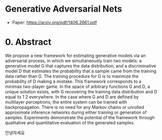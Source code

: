 # Generative Adversarial Nets

- Paper: https://arxiv.org/pdf/1406.2661.pdf

# 0. Abstract

We propose a new framework for estimating generative models via an adversarial process, in which we simultaneously train two models: a generative model G
that captures the data distribution, and a discriminative model D that estimates
the probability that a sample came from the training data rather than G. The training procedure for G is to maximize the probability of D making a mistake. This
framework corresponds to a minimax two-player game. In the space of arbitrary
functions G and D, a unique solution exists, with G recovering the training data
distribution and D equal to 1
2
everywhere. In the case where G and D are defined
by multilayer perceptrons, the entire system can be trained with backpropagation.
There is no need for any Markov chains or unrolled approximate inference networks during either training or generation of samples. Experiments demonstrate
the potential of the framework through qualitative and quantitative evaluation of
the generated samples.

안녕하세요
